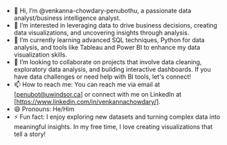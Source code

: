 - 👋 Hi, I’m @venkanna-chowdary-penubothu, a passionate data analyst/business intelligence analyst.
- 👀 I’m interested in leveraging data to drive business decisions, creating data visualizations, and uncovering insights through analysis.
- 🌱 I’m currently learning advanced SQL techniques, Python for data analysis, and tools like Tableau and Power BI to enhance my data visualization skills.
- 💞️ I’m looking to collaborate on projects that involve data cleaning, exploratory data analysis, and building interactive dashboards. If you have data challenges or need help with BI tools, let's connect!
- 📫 How to reach me: You can reach me via email at [penubot@uwindsor.ca] or connect with me on LinkedIn at [https://www.linkedin.com/in/venkannachowdary/].
- 😄 Pronouns: He/Him
- ⚡ Fun fact: I enjoy exploring new datasets and turning complex data into meaningful insights. In my free time, I love creating visualizations that tell a story!

<!---
venkanna-chowdary-penubothu/venkanna-chowdary-penubothu is a ✨ special ✨ repository because its `README.md` (this file) appears on your GitHub profile.
You can click the Preview link to take a look at your changes.
--->
